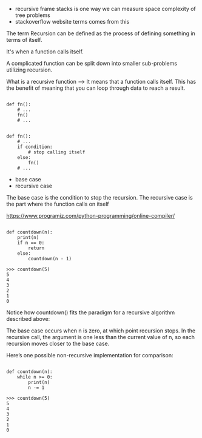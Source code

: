 * recursive frame stacks is one way we can measure space complexity of tree problems
* stackoverflow website terms comes from this 


The term Recursion can be defined as the process of defining something in terms of itself.

It's when a function calls itself.

A complicated function can be split down into smaller sub-problems utilizing recursion.

What is a recursive function 
-->  It means that a function calls itself. This has the benefit of meaning that you can loop through data to reach a result.

```

def fn():
    # ...
    fn()
    # ...

```

```

def fn():
    # ...
    if condition:
        # stop calling itself
    else:
        fn()
    # ...

```

* base case
* recursive case

The base case is the condition to stop the recursion. 
The recursive case is the part where the function calls on itself



https://www.programiz.com/python-programming/online-compiler/ 

```

def countdown(n):
    print(n)
    if n == 0:
        return
    else:
        countdown(n - 1)

>>> countdown(5)
5
4
3
2
1
0

```

Notice how countdown() fits the paradigm for a recursive algorithm described above:

The base case occurs when n is zero, at which point recursion stops.
In the recursive call, the argument is one less than the current value of n, so each recursion moves closer to the base case.


Here’s one possible non-recursive implementation for comparison:

```

def countdown(n):
    while n >= 0:
        print(n)
        n -= 1

>>> countdown(5)
5
4
3
2
1
0

```